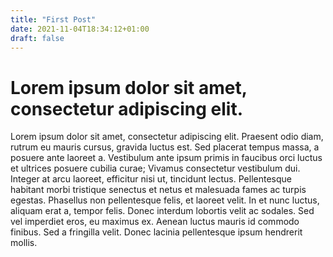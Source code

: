 ```yaml
---
title: "First Post"
date: 2021-11-04T18:34:12+01:00
draft: false
---
```


# Lorem ipsum dolor sit amet, consectetur adipiscing elit.

Lorem ipsum dolor sit amet, consectetur adipiscing elit. Praesent odio diam, rutrum eu mauris cursus, gravida luctus est. Sed placerat tempus massa, a posuere ante laoreet a. Vestibulum ante ipsum primis in faucibus orci luctus et ultrices posuere cubilia curae; Vivamus consectetur vestibulum dui. Integer at arcu laoreet, efficitur nisi ut, tincidunt lectus. Pellentesque habitant morbi tristique senectus et netus et malesuada fames ac turpis egestas. Phasellus non pellentesque felis, et laoreet velit. In et nunc luctus, aliquam erat a, tempor felis. Donec interdum lobortis velit ac sodales. Sed vel imperdiet eros, eu maximus ex. Aenean luctus mauris id commodo finibus. Sed a fringilla velit. Donec lacinia pellentesque ipsum hendrerit mollis.
